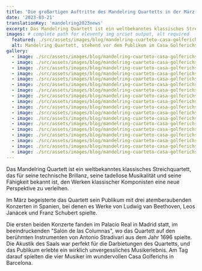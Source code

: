```yaml
---
title: 'Die großartigen Auftritte des Mandelring Quartetts in der März-Konzertreihe'
date: '2023-03-21'
translationKey: 'mandelring2023news'
excerpt: Das Mandelring Quartett ist ein weltbekanntes klassisches Streichquartett, das für seine technische Brillanz, seine tadellose Musikalität und seine Fähigkeit bekannt ist, den Werken klassischer Komponisten eine neue Perspektive zu verleihen.
images: # complete path for eleventy img srcset output, alt required
  featured: ./src/assets/images/blog/mandelring-cuarteto-casa-golferichs-barcelona-2023-16.jpg
  alt: Mandelring Quartett, stehend vor dem Publikum im Casa Golferichs
gallery:
  - image: ./src/assets/images/blog/mandelring-cuarteto-casa-golferichs-barcelona-2023-01.jpg
  - image: ./src/assets/images/blog/mandelring-cuarteto-casa-golferichs-barcelona-2023-02.jpg
  - image: ./src/assets/images/blog/mandelring-cuarteto-casa-golferichs-barcelona-2023-03.jpg
  - image: ./src/assets/images/blog/mandelring-cuarteto-casa-golferichs-barcelona-2023-04.jpg
  - image: ./src/assets/images/blog/mandelring-cuarteto-casa-golferichs-barcelona-2023-05.jpg
  - image: ./src/assets/images/blog/mandelring-cuarteto-casa-golferichs-barcelona-2023-06.jpg
  - image: ./src/assets/images/blog/mandelring-cuarteto-casa-golferichs-barcelona-2023-07.jpg
  - image: ./src/assets/images/blog/mandelring-cuarteto-casa-golferichs-barcelona-2023-08.jpg
  - image: ./src/assets/images/blog/mandelring-cuarteto-casa-golferichs-barcelona-2023-09.jpg
  - image: ./src/assets/images/blog/mandelring-cuarteto-casa-golferichs-barcelona-2023-10.jpg
  - image: ./src/assets/images/blog/mandelring-cuarteto-casa-golferichs-barcelona-2023-11.jpg
  - image: ./src/assets/images/blog/mandelring-cuarteto-casa-golferichs-barcelona-2023-12.jpg
  - image: ./src/assets/images/blog/mandelring-cuarteto-casa-golferichs-barcelona-2023-13.jpg
  - image: ./src/assets/images/blog/mandelring-cuarteto-casa-golferichs-barcelona-2023-14.jpg
  - image: ./src/assets/images/blog/mandelring-cuarteto-casa-golferichs-barcelona-2023-15.jpg
  - image: ./src/assets/images/blog/mandelring-cuarteto-casa-golferichs-barcelona-2023-17.jpg
  - image: ./src/assets/images/blog/mandelring-cuarteto-casa-golferichs-barcelona-2023-18.jpg
  - image: ./src/assets/images/blog/mandelring-cuarteto-casa-golferichs-barcelona-2023-19.jpg
---
```


Das Mandelring Quartett ist ein weltbekanntes klassisches Streichquartett, das für seine technische Brillanz, seine tadellose Musikalität und seine Fähigkeit bekannt ist, den Werken klassischer Komponisten eine neue Perspektive zu verleihen.

Im März begeisterte das Quartett sein Publikum mit drei atemberaubenden Konzerten in Spanien, bei denen es Werke von Ludwig van Beethoven, Leos Janácek und Franz Schubert spielte.

Die ersten beiden Konzerte fanden im Palacio Real in Madrid statt, im beeindruckenden "Salón de las Columnas", wo das Quartett auf den berühmten Instrumenten von Antonio Stradivari aus dem Jahr 1696 spielte. Die Akustik des Saals war perfekt für die Darbietungen des Quartetts, und das Publikum erlebte ein wirklich unvergessliches Musikerlebnis. Am Tag darauf spielten die vier Musiker im wundervollen Casa Golferichs in Barcelona.
